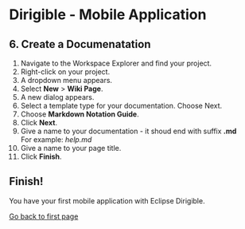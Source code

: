 # Dirigible - Mobile Application

## 6. Create a Documenatation


1. Navigate to the Workspace Explorer and find your project.
2. Right-click on your project.
3. A dropdown menu appears.
4. Select <b>New</b> > <b>Wiki Page</b>. 
5. A new dialog appears.
6. Select a template type for your documentation. Choose Next.
7. Choose <b>Markdown Notation Guide</b>. 
8. Click <b>Next</b>.
9. Give a name to your documentation - it shoud end with suffix <b>.md</b> <br>For example: <i>help.md</i>
10. Give a name to your page title.
11. Click <b>Finish</b>.

## Finish! 
You have your first mobile application with Eclipse Dirigible. 

[Go back to first page][1]

[1]:https://github.com/dirigiblelabs/curriculum/blob/master/PerihanAsanova/Documentation.md
